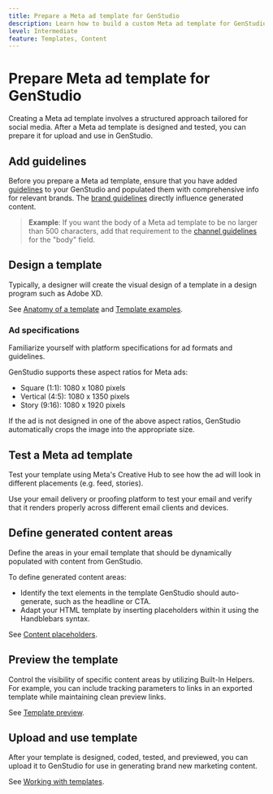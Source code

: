 ```yaml
---
title: Prepare a Meta ad template for GenStudio
description: Learn how to build a custom Meta ad template for GenStudio.
level: Intermediate
feature: Templates, Content
---
```


# Prepare Meta ad template for GenStudio

Creating a Meta ad template involves a structured approach tailored for social media. After a Meta ad template is designed and tested, you can prepare it for upload and use in GenStudio.

## Add guidelines

Before you prepare a Meta ad template, ensure that you have added [guidelines](/help/user-guide/guidelines/overview.md) to your GenStudio and populated them with comprehensive info for relevant brands. The [brand guidelines](/help/user-guide/guidelines/brands.md) directly influence generated content.

> **Example**: If you want the body of a Meta ad template to be no larger than 500 characters, add that requirement to the [channel guidelines](/help/user-guide/guidelines/brands.md#channel-guidelines) for the "body" field.

## Design a template

Typically, a designer will create the visual design of a template in a design program such as Adobe XD.

See [Anatomy of a template](/help/user-guide/content/use-templates.md#anatomy-of-a-template) and [Template examples](/help/user-guide/content/customize-template.md#template-examples).

### Ad specifications

Familiarize yourself with platform specifications for ad formats and guidelines.

GenStudio supports these aspect ratios for Meta ads:

* Square (1:1): 1080 x 1080 pixels 
* Vertical (4:5): 1080 x 1350 pixels
* Story (9:16): 1080 x 1920 pixels

If the ad is not designed in one of the above aspect ratios, GenStudio automatically crops the image into the appropriate size.  

## Test a Meta ad template

Test your template using Meta's Creative Hub to see how the ad will look in different placements (e.g. feed, stories).

Use your email delivery or proofing platform to test your email and verify that it renders properly across different email clients and devices.

## Define generated content areas

Define the areas in your email template that should be dynamically populated with content from GenStudio. 

To define generated content areas:

* Identify the text elements in the template GenStudio should auto-generate, such as the headline or CTA.
* Adapt your HTML template by inserting placeholders within it using the Handblebars syntax.

See [Content placeholders](/help/user-guide/content/customize-template.md#content-placeholders).

## Preview the template

Control the visibility of specific content areas by utilizing Built-In Helpers. For example, you can include tracking parameters to links in an exported template while maintaining clean preview links.

See [Template preview](/help/user-guide/content/customize-template.md#template-preview).

## Upload and use template

After your template is designed, coded, tested, and previewed, you can upload it to GenStudio for use in generating brand new marketing content.

See [Working with templates](use-templates.md).
